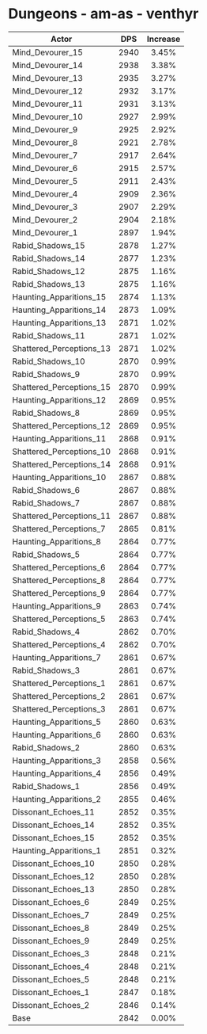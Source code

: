 # Dungeons - am-as - venthyr
| Actor | DPS | Increase |
|---|:---:|:---:|
|Mind_Devourer_15|2940|3.45%|
|Mind_Devourer_14|2938|3.38%|
|Mind_Devourer_13|2935|3.27%|
|Mind_Devourer_12|2932|3.17%|
|Mind_Devourer_11|2931|3.13%|
|Mind_Devourer_10|2927|2.99%|
|Mind_Devourer_9|2925|2.92%|
|Mind_Devourer_8|2921|2.78%|
|Mind_Devourer_7|2917|2.64%|
|Mind_Devourer_6|2915|2.57%|
|Mind_Devourer_5|2911|2.43%|
|Mind_Devourer_4|2909|2.36%|
|Mind_Devourer_3|2907|2.29%|
|Mind_Devourer_2|2904|2.18%|
|Mind_Devourer_1|2897|1.94%|
|Rabid_Shadows_15|2878|1.27%|
|Rabid_Shadows_14|2877|1.23%|
|Rabid_Shadows_12|2875|1.16%|
|Rabid_Shadows_13|2875|1.16%|
|Haunting_Apparitions_15|2874|1.13%|
|Haunting_Apparitions_14|2873|1.09%|
|Haunting_Apparitions_13|2871|1.02%|
|Rabid_Shadows_11|2871|1.02%|
|Shattered_Perceptions_13|2871|1.02%|
|Rabid_Shadows_10|2870|0.99%|
|Rabid_Shadows_9|2870|0.99%|
|Shattered_Perceptions_15|2870|0.99%|
|Haunting_Apparitions_12|2869|0.95%|
|Rabid_Shadows_8|2869|0.95%|
|Shattered_Perceptions_12|2869|0.95%|
|Haunting_Apparitions_11|2868|0.91%|
|Shattered_Perceptions_10|2868|0.91%|
|Shattered_Perceptions_14|2868|0.91%|
|Haunting_Apparitions_10|2867|0.88%|
|Rabid_Shadows_6|2867|0.88%|
|Rabid_Shadows_7|2867|0.88%|
|Shattered_Perceptions_11|2867|0.88%|
|Shattered_Perceptions_7|2865|0.81%|
|Haunting_Apparitions_8|2864|0.77%|
|Rabid_Shadows_5|2864|0.77%|
|Shattered_Perceptions_6|2864|0.77%|
|Shattered_Perceptions_8|2864|0.77%|
|Shattered_Perceptions_9|2864|0.77%|
|Haunting_Apparitions_9|2863|0.74%|
|Shattered_Perceptions_5|2863|0.74%|
|Rabid_Shadows_4|2862|0.70%|
|Shattered_Perceptions_4|2862|0.70%|
|Haunting_Apparitions_7|2861|0.67%|
|Rabid_Shadows_3|2861|0.67%|
|Shattered_Perceptions_1|2861|0.67%|
|Shattered_Perceptions_2|2861|0.67%|
|Shattered_Perceptions_3|2861|0.67%|
|Haunting_Apparitions_5|2860|0.63%|
|Haunting_Apparitions_6|2860|0.63%|
|Rabid_Shadows_2|2860|0.63%|
|Haunting_Apparitions_3|2858|0.56%|
|Haunting_Apparitions_4|2856|0.49%|
|Rabid_Shadows_1|2856|0.49%|
|Haunting_Apparitions_2|2855|0.46%|
|Dissonant_Echoes_11|2852|0.35%|
|Dissonant_Echoes_14|2852|0.35%|
|Dissonant_Echoes_15|2852|0.35%|
|Haunting_Apparitions_1|2851|0.32%|
|Dissonant_Echoes_10|2850|0.28%|
|Dissonant_Echoes_12|2850|0.28%|
|Dissonant_Echoes_13|2850|0.28%|
|Dissonant_Echoes_6|2849|0.25%|
|Dissonant_Echoes_7|2849|0.25%|
|Dissonant_Echoes_8|2849|0.25%|
|Dissonant_Echoes_9|2849|0.25%|
|Dissonant_Echoes_3|2848|0.21%|
|Dissonant_Echoes_4|2848|0.21%|
|Dissonant_Echoes_5|2848|0.21%|
|Dissonant_Echoes_1|2847|0.18%|
|Dissonant_Echoes_2|2846|0.14%|
|Base|2842|0.00%|
